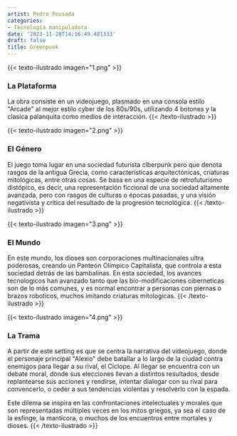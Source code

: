 ```yaml
---
artist: Pedro Pousada
categories:
- Tecnología manipuladora
date: '2023-11-28T14:16:49.481333'
draft: false
title: Greenpunk
---
```

{{< texto-ilustrado imagen="1.png" >}}
### La Plataforma

La obra consiste en un videojuego, plasmado en una consola estilo "Arcade" al mejor estilo cyber de los 80s/90s, utilizando 4 botones y la clasica palanquita como medios de interacción.
{{< /texto-ilustrado >}}

{{< texto-ilustrado imagen="2.png" >}}
### El Género

El juego toma lugar en una sociedad futurista ciberpunk pero que denota rasgos de la antigua Grecia, como características arquitectónicas, criaturas mitológicas, entre otras cosas. Se basa en una especie de retrofuturismo distópico, es decir, una representación ficcional de una sociedad altamente avanzada, pero con rasgos de culturas o épocas pasadas, y una visión negativista y crítica del resultado de la progresión tecnológica.
{{< /texto-ilustrado >}}

{{< texto-ilustrado imagen="3.png" >}}
### El Mundo

En este mundo, los dioses son corporaciones multinacionales ultra poderosas, creando un Panteón Olímpico Capitalista, que controla a esta sociedad detrás de las bambalinas. En esta sociedad, los avances tecnologicos han avanzado tanto que las bio-modificaciones ciberneticas son de lo más comunes, y es normal encontrar a personas con piernas o brazos roboticos, muchos imitando criaturas mitologicas.
{{< /texto-ilustrado >}}

{{< texto-ilustrado imagen="4.png" >}}
### La Trama

A partir de este setting es que se centra la narrativa del videojuego, donde el personaje principal "Alexio" debe batallar a lo largo de la ciudad contra enemigos para llegar a su rival, el Cíclope. Al llegar se encuentra con un debate moral, donde sus elecciones llevan a distintos resultados, desde replantearse sus acciones y rendirse, intentar dialogar con su rival para convencerlo, o ceder a sus tendencias violentas y resolverlo con la espada.

Este dilema se inspira en las confrontaciones intelectuales y morales que son representadas múltiples veces en los mitos griegos, ya sea el caso de la esfinge, la mantícora, o muchos de los encuentros entre mortales y dioses.
{{< /texto-ilustrado >}}
